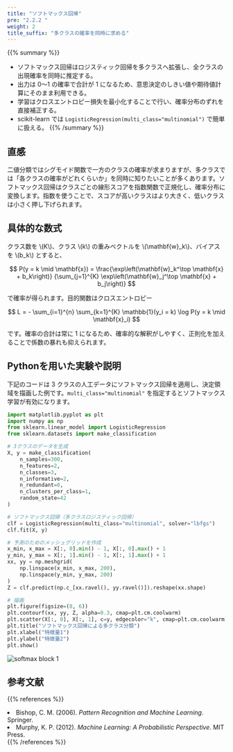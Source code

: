 ```yaml
---
title: "ソフトマックス回帰"
pre: "2.2.2 "
weight: 2
title_suffix: "多クラスの確率を同時に求める"
---
```


{{% summary %}}
- ソフトマックス回帰はロジスティック回帰を多クラスへ拡張し、全クラスの出現確率を同時に推定する。
- 出力は 0〜1 の確率で合計が 1 になるため、意思決定のしきい値や期待値計算にそのまま利用できる。
- 学習はクロスエントロピー損失を最小化することで行い、確率分布のずれを直接補正する。
- scikit-learn では `LogisticRegression(multi_class="multinomial")` で簡単に扱える。
{{% /summary %}}

## 直感
二値分類ではシグモイド関数で一方のクラスの確率が求まりますが、多クラスでは「各クラスの確率がどれくらいか」を同時に知りたいことが多くあります。ソフトマックス回帰はクラスごとの線形スコアを指数関数で正規化し、確率分布に変換します。指数を使うことで、スコアが高いクラスはより大きく、低いクラスは小さく押し下げられます。

## 具体的な数式
クラス数を \\(K\\)、クラス \\(k\\) の重みベクトルを \\(\mathbf{w}_k\\)、バイアスを \\(b_k\\) とすると、

$$
P(y = k \mid \mathbf{x}) =
\frac{\exp\left(\mathbf{w}_k^\top \mathbf{x} + b_k\right)}
{\sum_{j=1}^{K} \exp\left(\mathbf{w}_j^\top \mathbf{x} + b_j\right)}
$$

で確率が得られます。目的関数はクロスエントロピー

$$
L = - \sum_{i=1}^{n} \sum_{k=1}^{K} \mathbb{1}(y_i = k) \log P(y = k \mid \mathbf{x}_i)
$$

です。確率の合計は常に 1 になるため、確率的な解釈がしやすく、正則化を加えることで係数の暴れも抑えられます。

## Pythonを用いた実験や説明
下記のコードは 3 クラスの人工データにソフトマックス回帰を適用し、決定領域を描画した例です。`multi_class="multinomial"` を指定するとソフトマックス学習が有効になります。

```python
import matplotlib.pyplot as plt
import numpy as np
from sklearn.linear_model import LogisticRegression
from sklearn.datasets import make_classification

# 3クラスのデータを生成
X, y = make_classification(
    n_samples=300,
    n_features=2,
    n_classes=3,
    n_informative=2,
    n_redundant=0,
    n_clusters_per_class=1,
    random_state=42
)

# ソフトマックス回帰（多クラスロジスティック回帰）
clf = LogisticRegression(multi_class="multinomial", solver="lbfgs")
clf.fit(X, y)

# 予測のためのメッシュグリッドを作成
x_min, x_max = X[:, 0].min() - 1, X[:, 0].max() + 1
y_min, y_max = X[:, 1].min() - 1, X[:, 1].max() + 1
xx, yy = np.meshgrid(
    np.linspace(x_min, x_max, 200),
    np.linspace(y_min, y_max, 200)
)
Z = clf.predict(np.c_[xx.ravel(), yy.ravel()]).reshape(xx.shape)

# 描画
plt.figure(figsize=(8, 6))
plt.contourf(xx, yy, Z, alpha=0.3, cmap=plt.cm.coolwarm)
plt.scatter(X[:, 0], X[:, 1], c=y, edgecolor="k", cmap=plt.cm.coolwarm)
plt.title("ソフトマックス回帰による多クラス分類")
plt.xlabel("特徴量1")
plt.ylabel("特徴量2")
plt.show()
```

![softmax block 1](/images/basic/classification/softmax_block01.svg)

## 参考文献
{{% references %}}
<li>Bishop, C. M. (2006). <i>Pattern Recognition and Machine Learning</i>. Springer.</li>
<li>Murphy, K. P. (2012). <i>Machine Learning: A Probabilistic Perspective</i>. MIT Press.</li>
{{% /references %}}
